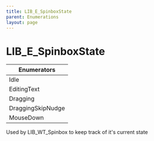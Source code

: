 ```yaml
---
title: LIB_E_SpinboxState
parent: Enumerations
layout: page
---
```


# LIB_E_SpinboxState

| Enumerators |
| --- |
| Idle |
| EditingText |
| Dragging |
| DraggingSkipNudge |
| MouseDown |

Used by LIB_WT_Spinbox to keep track of it's current state